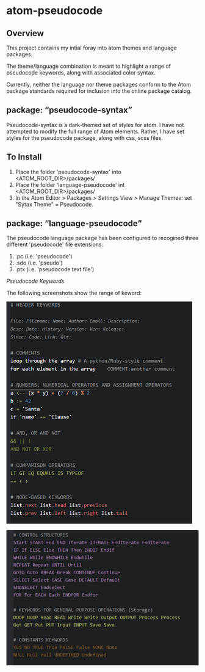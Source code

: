 # atom-pseudocode

## Overview
This project contains my intial foray into atom themes and language packages.

The theme/language combination is meant to highlight a range of pseudocode keywords, along with associated color syntax.

Currently, neither the language nor theme packages conform to the Atom package standards required  for inclusion into the online package catalog.


## package: <q>pseudocode-syntax</q>

Pseudocode-syntax is a dark-themed set of styles for atom. I have not attempted to modify the full range of Atom elements. Rather, I have set styles for the pseudocode package, along with css, scss files. 

## To Install

1. Place the folder 'pseudocode-syntax' into <ATOM_ROOT_DIR>/packages/
2. Place the folder 'language-pseudocode' int <ATOM_ROOT_DIR>/packages/
3. In the Atom Editor > Packages > Settings View > Manage Themes: set "Sytax Theme" = Pseudocode.
 
## package: <q>language-pseudocode</q>

The pseudocode language package has been configured to recogined three different 'pseudocode' file extensions:<br>
1. .pc (i.e. 'pseudocode')<br>
2. .sdo (i.e. 'pseudo')<br>
3. .ptx (i.e. 'pseudocode text file')<br>

*Pseudocode Keywords*

The following screenshots show the range of keword: 

![Image of pseudocode keywords](https://github.com/guywhorley/atom-pseudocode/blob/master/assets/atom1.PNG)

![Image of pseudocode keywords](https://github.com/guywhorley/atom-pseudocode/blob/master/assets/atom2.PNG)


